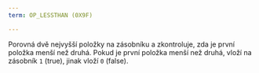 ```yaml
---
term: OP_LESSTHAN (0X9F)

---
```

Porovná dvě nejvyšší položky na zásobníku a zkontroluje, zda je první položka menší než druhá. Pokud je první položka menší než druhá, vloží na zásobník `1` (true), jinak vloží `0` (false).